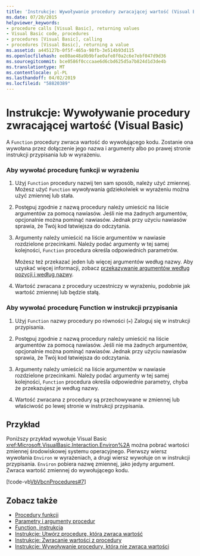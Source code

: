 ```yaml
---
title: 'Instrukcje: Wywoływanie procedury zwracającej wartość (Visual Basic)'
ms.date: 07/20/2015
helpviewer_keywords:
- procedure calls [Visual Basic], returning values
- Visual Basic code, procedures
- procedures [Visual Basic], calling
- procedures [Visual Basic], returning a value
ms.assetid: a445127b-0f5f-465a-98fb-3e514b93d115
ms.openlocfilehash: ee80ae48a9b9bfae0afe8f0a2c6e7ebf047d9d36
ms.sourcegitcommit: bce0586f0cccaae6d6cbd625d5a7b824d1d3de4b
ms.translationtype: MT
ms.contentlocale: pl-PL
ms.lasthandoff: 04/02/2019
ms.locfileid: "58820389"
---
```

# <a name="how-to-call-a-procedure-that-returns-a-value-visual-basic"></a>Instrukcje: Wywoływanie procedury zwracającej wartość (Visual Basic)
A `Function` procedury zwraca wartość do wywołującego kodu. Zostanie ona wywołana przez dołączenie jego nazwa i argumenty albo po prawej stronie instrukcji przypisania lub w wyrażeniu.  
  
### <a name="to-call-a-function-procedure-within-an-expression"></a>Aby wywołać procedurę funkcji w wyrażeniu  
  
1.  Użyj `Function` procedury nazwij ten sam sposób, należy użyć zmiennej. Możesz użyć `Function` wywoływania gdziekolwiek w wyrażeniu można użyć zmiennej lub stała.  
  
2.  Postępuj zgodnie z nazwą procedury należy umieścić na liście argumentów za pomocą nawiasów. Jeśli nie ma żadnych argumentów, opcjonalnie można pominąć nawiasów. Jednak przy użyciu nawiasów sprawia, że Twój kod łatwiejsza do odczytania.  
  
3.  Argumenty należy umieścić na liście argumentów w nawiasie rozdzielone przecinkami. Należy podać argumenty w tej samej kolejności, `Function` procedura określa odpowiednich parametrów.  
  
     Możesz też przekazać jeden lub więcej argumentów według nazwy. Aby uzyskać więcej informacji, zobacz [przekazywanie argumentów według pozycji i według nazwy](./passing-arguments-by-position-and-by-name.md).  
  
4.  Wartość zwracana z procedury uczestniczy w wyrażeniu, podobnie jak wartość zmiennej lub będzie stałą.  
  
### <a name="to-call-a-function-procedure-in-an-assignment-statement"></a>Aby wywołać procedurę Function w instrukcji przypisania  
  
1.  Użyj `Function` nazwy procedury po równości (`=`) Zaloguj się w instrukcji przypisania.  
  
2.  Postępuj zgodnie z nazwą procedury należy umieścić na liście argumentów za pomocą nawiasów. Jeśli nie ma żadnych argumentów, opcjonalnie można pominąć nawiasów. Jednak przy użyciu nawiasów sprawia, że Twój kod łatwiejsza do odczytania.  
  
3.  Argumenty należy umieścić na liście argumentów w nawiasie rozdzielone przecinkami. Należy podać argumenty w tej samej kolejności, `Function` procedura określa odpowiednie parametry, chyba że przekazujesz je według nazwy.  
  
4.  Wartość zwracana z procedury są przechowywane w zmiennej lub właściwość po lewej stronie w instrukcji przypisania.  
  
## <a name="example"></a>Przykład  
 Poniższy przykład wywołuje Visual Basic <xref:Microsoft.VisualBasic.Interaction.Environ%2A> można pobrać wartości zmiennej środowiskowej systemu operacyjnego. Pierwszy wiersz wywołania `Environ` w wyrażeniach, a drugi wiersz wywołuje on w instrukcji przypisania. `Environ` pobiera nazwę zmiennej, jako jedyny argument. Zwraca wartość zmiennej do wywołującego kodu.  
  
 [!code-vb[VbVbcnProcedures#7](~/samples/snippets/visualbasic/VS_Snippets_VBCSharp/VbVbcnProcedures/VB/Class1.vb#7)]  
  
## <a name="see-also"></a>Zobacz także

- [Procedury funkcji](./function-procedures.md)
- [Parametry i argumenty procedur](./procedure-parameters-and-arguments.md)
- [Function, instrukcja](../../../../visual-basic/language-reference/statements/function-statement.md)
- [Instrukcje: Utwórz procedurę, która zwraca wartość](./how-to-create-a-procedure-that-returns-a-value.md)
- [Instrukcje: Zwracanie wartości z procedury](./how-to-return-a-value-from-a-procedure.md)
- [Instrukcje: Wywoływanie procedury, która nie zwraca wartości](./how-to-call-a-procedure-that-does-not-return-a-value.md)
